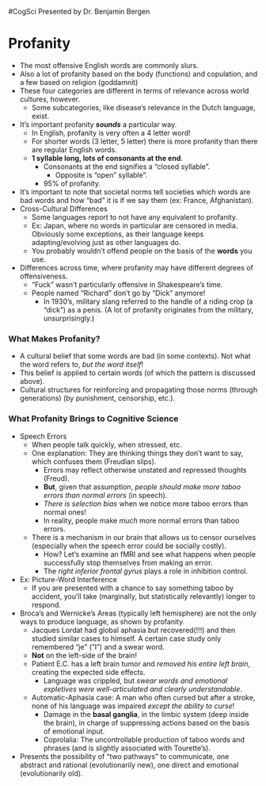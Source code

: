 #CogSci 
Presented by Dr. Benjamin Bergen

# Profanity
- The most offensive English words are commonly slurs.
- Also a lot of profanity based on the body (functions) and copulation, and a few based on religion (goddamnit)
- These four categories are different in terms of relevance across world cultures, however.
    - Some subcategories, like disease’s relevance in the Dutch language, exist.
- It’s important profanity _**sounds**_ a particular way.
    - In English, profanity is very often a 4 letter word!
    - For shorter words (3 letter, 5 letter) there is more profanity than there are regular English words.
    - **1 syllable long, lots of consonants at the end**.
        - Consonants at the end signifies a “closed syllable”.
            - Opposite is “open” syllable”.
        - 95% of profanity.
- It’s important to note that societal norms tell societies which words are bad words and how “bad” it is if we say them (ex: France, Afghanistan).
- Cross-Cultural Differences
    - Some languages report to not have any equivalent to profanity.
    - Ex: Japan, where no words in particular are censored in media. Obviously some exceptions, as their language keeps adapting/evolving just as other languages do.
    - You probably wouldn’t offend people on the basis of the **words** you use.
- Differences across time, where profanity may have different degrees of offensiveness.
    - “Fuck” wasn’t particularly offensive in Shakespeare’s time.
    - People named “Richard” don’t go by “Dick” anymore!
        - In 1930’s, military slang referred to the handle of a riding crop (a “dick”) as a penis. (A lot of profanity originates from the military, unsurprisingly.)

### What Makes Profanity?
- A cultural belief that some words are bad (in some contexts). Not what the word refers to, _but the word itself_!
- This belief is applied to certain words (of which the pattern is discussed above).
- Cultural structures for reinforcing and propagating those norms (through generations) (by punishment, censorship, etc.).

### What Profanity Brings to Cognitive Science
- Speech Errors
    - When people talk quickly, when stressed, etc.
    - One explanation: They are thinking things they don’t want to say, which confuses them (Freudian slips).
        - Errors may reflect otherwise unstated and repressed thoughts (Freud).
        - **But**, given that assumption, _people should make more taboo errors than normal errors_ (in speech).
        - _There is selection bias_ when we notice more taboo errors than normal ones!
        - In reality, people make _much_ more normal errors than taboo errors.
    - There is a mechanism in our brain that allows us to censor ourselves (especially when the speech error could be socially costly).
        - How? Let’s examine an fMRI and see what happens when people successfully stop themselves from making an error.
        - The _right inferior frontal gyrus_ plays a role in inhibition control.
- Ex: Picture-Word Interference
    - If you are presented with a chance to say something taboo by accident, you’ll take (marginally, but statistically relevantly) longer to respond.
- Broca’s and Wernicke’s Areas (typically left hemisphere) are not the only ways to produce language, as shown by profanity.
    - Jacques Lordat had global aphasia but recovered(!!!) and then studied similar cases to himself. A certain case study only remembered “je” (”I”) and a swear word.
    - **Not** on the left-side of the brain!
    - Patient E.C. has a left brain tumor and _removed his entire left brain_, creating the expected side effects.
        - Language was crippled, but _swear words and emotional expletives were well-articulated and clearly understandable_.
    - Automatic-Aphasia case: A man who often cursed but after a stroke, none of his language was impaired _except the ability to curse_!
        - Damage in the **basal ganglia**, in the limbic system (deep inside the brain), in charge of suppressing actions based on the basis of emotional input.
        - Coprolalia: The uncontrollable production of taboo words and phrases (and is slightly associated with Tourette’s).
- Presents the possibility of “two pathways” to communicate, one abstract and rational (evolutionarily new), one direct and emotional (evolutionarily old).